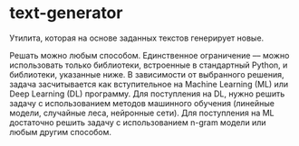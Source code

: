 # text-generator
Утилита, которая на основе заданных текстов генерирует новые.

Решать можно любым способом. Единственное ограничение ﻿﻿––﻿﻿ можно использовать только библиотеки, встроенные в стандартный Python, и библиотеки, указанные ниже. 
В зависимости от выбранного решения, задача засчитывается как вступительное на Machine Learning (ML) или Deep Learning (DL) программу.
Для поступления на DL, нужно решить задачу с использованием методов машинного обучения (линейные модели, случайные леса, нейронные сети).
Для поступления на ML достаточно решить задачу с использованием n-gram модели или любым другим способом.
